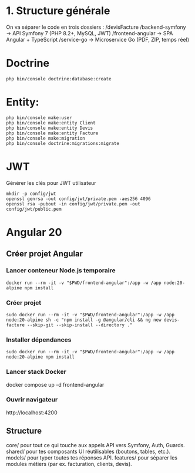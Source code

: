 # 1. Structure générale
On va séparer le code en trois dossiers :
/devisFacture
  /backend-symfony  → API Symfony 7 (PHP 8.2+, MySQL, JWT)
  /frontend-angular → SPA Angular + TypeScript
  /service-go       → Microservice Go (PDF, ZIP, temps réel)



# Doctrine
```php bin/console doctrine:database:create```

# Entity:
```
php bin/console make:user
php bin/console make:entity Client
php bin/console make:entity Devis
php bin/console make:entity Facture
php bin/console make:migration
php bin/console doctrine:migrations:migrate
```


# JWT
Générer les clés pour JWT utilisateur

```
mkdir -p config/jwt
openssl genrsa -out config/jwt/private.pem -aes256 4096
openssl rsa -pubout -in config/jwt/private.pem -out config/jwt/public.pem
```




# Angular 20
## Créer projet Angular
### Lancer conteneur Node.js temporaire
````
docker run --rm -it -v "$PWD/frontend-angular":/app -w /app node:20-alpine npm install
````
### Créer projet
````
sudo docker run --rm -it -v "$PWD/frontend-angular":/app -w /app node:20-alpine sh -c "npm install -g @angular/cli && ng new devis-facture --skip-git --skip-install --directory ."
````
### Installer dépendances
```
sudo docker run --rm -it -v "$PWD/frontend-angular":/app -w /app node:20-alpine npm install
```
### Lancer stack Docker
docker compose up -d frontend-angular
### Ouvrir navigateur
http://localhost:4200

## Structure
core/ pour tout ce qui touche aux appels API vers Symfony, Auth, Guards.
shared/ pour tes composants UI réutilisables (boutons, tables, etc.).
models/ pour typer toutes tes réponses API.
features/ pour séparer les modules métiers (par ex. facturation, clients, devis).